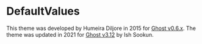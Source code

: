 # DefaultValues

This theme was developed by Humeira Diljore in 2015 for [Ghost v0.6.x](https://github.com/TryGhost/Ghost/releases/tag/0.6.4).
The theme was updated in 2021 for [Ghost v3.12](https://github.com/TryGhost/Ghost/releases/tag/3.12.0) by Ish Sookun.
